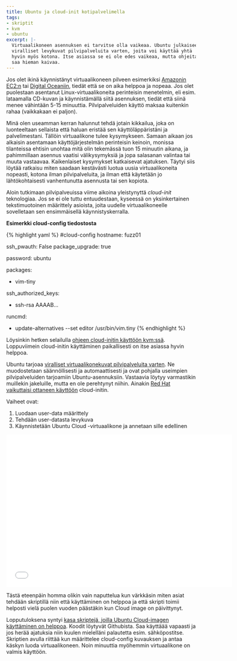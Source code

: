 ```yaml
---
title: Ubuntu ja cloud-init kotipalvelimella
tags:
- skriptit
- kvm
- ubuntu
excerpt: |-
  Virtuaalikoneen asennuksen ei tarvitse olla vaikeaa. Ubuntu julkaisee
  viralliset levykuvat pilvipalveluita varten, joita voi käyttää yhtä
  hyvin myös kotona. Itse asiassa se ei ole edes vaikeaa, mutta ohjeita
  saa hieman kaivaa.
---
```


Jos olet ikinä käynnistänyt virtuaalikoneen pilveen esimerkiksi
[Amazonin EC2:n][ec2] tai [Digital Oceaniin][digitalocean],
tiedät että se on aika helppoa ja nopeaa.
Jos olet puolestaan asentanut Linux-virtuaalikoneita perinteisin menetelmin,
eli esim. lataamalla CD-kuvan ja käynnistämällä siitä asennuksen, tiedät
että siinä menee vähintään 5-15 minuuttia. Pilvipalveluiden käyttö maksaa
kuitenkin rahaa (vaikkakaan ei paljon).

Minä olen useamman kerran halunnut tehdä jotain kikkailua, joka on luonteeltaan
sellaista että haluan eristää sen käyttöläppäristäni ja palvelimestani.
Tällöin virtuaalikone tulee kysymykseen. Samaan aikaan jos alkaisin asentamaan
käyttöjärjestelmän perinteisin keinoin, monissa tilanteissa ehtisin unohtaa
mitä olin tekemässä tuon 15 minuutin aikana, ja pahimmillaan asennus vaatisi
välikysymyksiä ja jopa salasanan valintaa tai muuta vastaavaa. Kaikenlaiset
kysymykset katkaisevat ajatuksen. Täytyi siis löytää ratkaisu miten saadaan
kestävästi luotua uusia virtuaalikoneita nopeasti, kotona ilman
pilvipalveluita, ja ilman että käytetään jo lähtökohtaisesti vanhentunutta
asennusta tai sen kopiota.

Aloin tutkimaan pilvipalveuissa viime aikoina yleistynyttä *cloud-init*
teknologiaa. Jos se ei ole tuttu entuudestaan, kyseessä on yksinkertainen
tekstimuotoinen määrittely asioista, joita uudelle virtuaalikoneelle sovelletaan
sen ensimmäisellä käynnistyskerralla.

<strong>Esimerkki cloud-config tiedostosta</strong>

{% highlight yaml %}
#cloud-config
hostname: fuzz01

ssh_pwauth: False
package_upgrade: true

password: ubuntu

packages:
- vim-tiny

ssh_authorized_keys:
- ssh-rsa AAAAB...

runcmd:
- update-alternatives --set editor /usr/bin/vim.tiny
{% endhighlight %}

Löysinkin hetken selailulla [ohjeen cloud-initin käyttöön kvm:ssä][ci-kvm].
Loppuviimein cloud-initin käyttäminen paikallisesti on itse asiassa hyvin
helppoa.

Ubuntu tarjoaa [viralliset virtuaalikonekuvat pilvipalveluita
varten][ubuntu-cloud]. Ne muodostetaan säännöllisesti ja automaattisesti ja
ovat pohjalla useimpien pilvipalveluiden tarjoamiin Ubuntu-asennuksiin.
Vastaavia löytyy varmastikin muillekin jakeluille, mutta en ole perehtynyt
niihin. Ainakin [Red Hat vaikuttaisi ottaneen käyttöön][rh] cloud-initin.

Vaiheet ovat:

 1. Luodaan user-data määrittely
 2. Tehdään user-datasta levykuva
 3. Käynnistetään Ubuntu Cloud -virtuaalikone ja annetaan sille edellinen

 <iframe width="600" height="405" src="//www.youtube-nocookie.com/embed/kPY_eSqJuZA?rel=0" frameborder="0" allowfullscreen></iframe>

Tästä eteenpäin homma olikin vain naputtelua kun värkkäsin miten asiat tehdään
skriptillä niin että käyttäminen on helppoa ja että skripti toimii helposti
vielä puolen vuoden päästäkin kun Cloud image on päivittynyt.

Lopputuloksena syntyi [kasa skriptejä, joilla Ubuntu Cloud-imagen käyttäminen
on helppoa][ubuntu-cloud-init]. Koodit löytyvät Githubista. Saa käyttäää
vapaasti ja jos herää ajatuksia niin kuulen mielelläni palautetta esim.
sähköpostitse.
Skriptien avulla riittää kun määrittelee cloud-config kuvauksen ja antaa
käskyn luoda virtuaalikoneen. Noin minuuttia myöhemmin virtuaalikone on
valmis käyttöön.


[ec2]: http://aws.amazon.com/ec2/ "Amazon Web Services - EC2 (Elastic Compute Cloud)"
[digitalocean]: https://www.digitalocean.com/?refcode=7895291a5a1b "Digital Ocean"
[ci]: http://cloudinit.readthedocs.org/en/latest/topics/examples.html "Cloud-init esimerkkejä"
[ubuntu-cloud]: https://cloud-images.ubuntu.com/ "Ubuntu Cloud Images: Ubuntu Cloud Images are pre-installed disk images that have been customized by Ubuntu engineering to run on cloud-platforms such as Amazon EC2, Openstack, Windows and LXC."
[ci-kvm]: http://serverascode.com/2014/03/17/trusty-libvirt.html "Boot Ubuntu Trusty Tahr 14.04 with libvirt"
[ubuntu-cloud-init]: https://github.com/joneskoo/ubuntu-cloud-init "Quickly bring up Ubuntu Cloud instances in local KVM with virsh using cloud-init"
[rh]: https://rhn.redhat.com/errata/RHEA-2013-0535.html "RHEA-2013:0535-1 Product Enhancement Advisory, new package: cloud-init"
